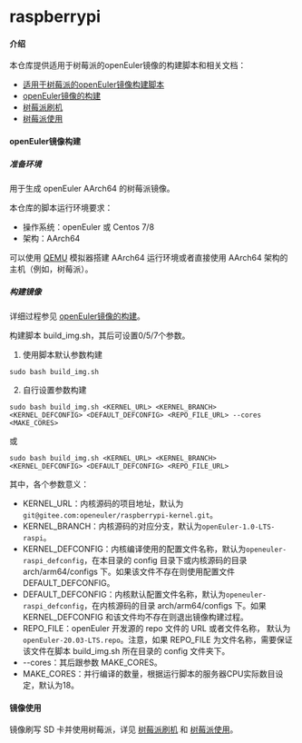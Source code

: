 # raspberrypi

#### 介绍

本仓库提供适用于树莓派的openEuler镜像的构建脚本和相关文档：

* [适用于树莓派的openEuler镜像构建脚本](build_img.sh)
* [openEuler镜像的构建](documents/openEuler镜像的构建.md)
* [树莓派刷机](documents/树莓派刷机.md)
* [树莓派使用](documents/树莓派使用.md)

#### openEuler镜像构建

##### 准备环境

用于生成 openEuler AArch64 的树莓派镜像。

本仓库的脚本运行环境要求：
- 操作系统：openEuler 或 Centos 7/8
- 架构：AArch64

可以使用 [QEMU](https://www.qemu.org/) 模拟器搭建 AArch64 运行环境或者直接使用 AArch64 架构的主机（例如，树莓派）。

##### 构建镜像

详细过程参见 [openEuler镜像的构建](documents/openEuler镜像的构建.md)。

构建脚本 build_img.sh，其后可设置0/5/7个参数。

1. 使用脚本默认参数构建

`sudo bash build_img.sh`

2. 自行设置参数构建

`sudo bash build_img.sh <KERNEL_URL> <KERNEL_BRANCH>  <KERNEL_DEFCONFIG> <DEFAULT_DEFCONFIG> <REPO_FILE_URL> --cores <MAKE_CORES>`

或

`sudo bash build_img.sh <KERNEL_URL> <KERNEL_BRANCH>  <KERNEL_DEFCONFIG> <DEFAULT_DEFCONFIG> <REPO_FILE_URL>`

其中，各个参数意义：

- KERNEL_URL：内核源码的项目地址，默认为`git@gitee.com:openeuler/raspberrypi-kernel.git`。
- KERNEL_BRANCH：内核源码的对应分支，默认为`openEuler-1.0-LTS-raspi`。
- KERNEL_DEFCONFIG：内核编译使用的配置文件名称，默认为`openeuler-raspi_defconfig`，在本目录的 config 目录下或内核源码的目录 arch/arm64/configs 下。如果该文件不存在则使用配置文件 DEFAULT_DEFCONFIG。
- DEFAULT_DEFCONFIG：内核默认配置文件名称，默认为`openeuler-raspi_defconfig`，在内核源码的目录 arch/arm64/configs 下。如果 KERNEL_DEFCONFIG 和该文件均不存在则退出镜像构建过程。
- REPO_FILE：openEuler 开发源的 repo 文件的 URL 或者文件名称， 默认为`openEuler-20.03-LTS.repo`。注意，如果 REPO_FILE 为文件名称，需要保证该文件在脚本 build_img.sh 所在目录的 config 文件夹下。
- --cores：其后跟参数 MAKE_CORES。
- MAKE_CORES：并行编译的数量，根据运行脚本的服务器CPU实际数目设定，默认为18。

#### 镜像使用

镜像刷写 SD 卡并使用树莓派，详见 [树莓派刷机](documents/树莓派刷机.md) 和 [树莓派使用](documents/树莓派使用.md)。